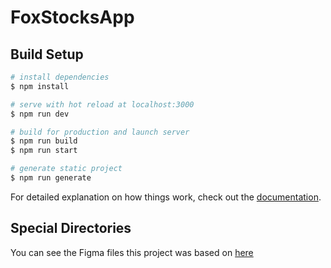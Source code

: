 # FoxStocksApp

## Build Setup

```bash
# install dependencies
$ npm install

# serve with hot reload at localhost:3000
$ npm run dev

# build for production and launch server
$ npm run build
$ npm run start

# generate static project
$ npm run generate
```

For detailed explanation on how things work, check out the [documentation](https://nuxtjs.org).

## Special Directories

You can see the Figma files this project was based on [here](https://www.figma.com/file/jTFGDyz1dyiByN1h6NcxyM/Fox-stocks-Dashboard-(Community)?node-id=0%3A1&t=EIlCC8DeUudVenST-1)


